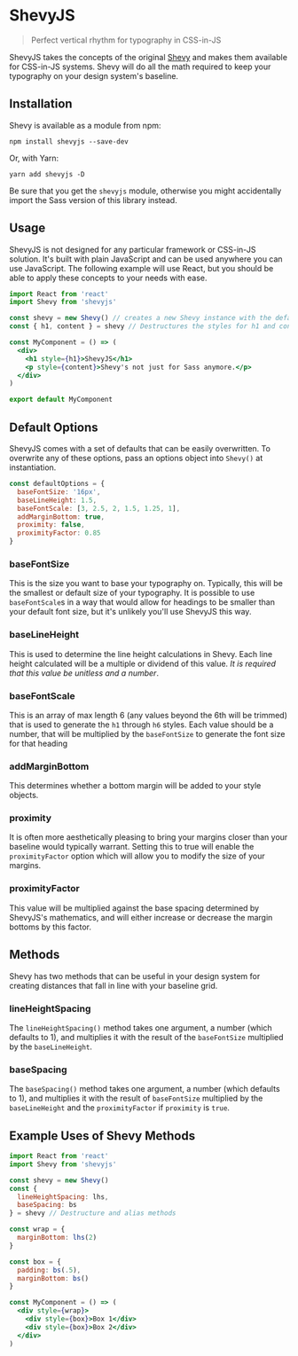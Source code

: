 # ShevyJS

> Perfect vertical rhythm for typography in CSS-in-JS

ShevyJS takes the concepts of the original [Shevy](https://github.com/kyleshevlin/shevy) and makes them available for CSS-in-JS systems. Shevy will do all the math required to keep your typography on your design system's baseline.

## Installation

Shevy is available as a module from npm:

```
npm install shevyjs --save-dev
```

Or, with Yarn:

```
yarn add shevyjs -D
```

Be sure that you get the `shevyjs` module, otherwise you might accidentally import the Sass version of this library instead.

## Usage

ShevyJS is not designed for any particular framework or CSS-in-JS solution. It's built with plain JavaScript and can be used anywhere you can use JavaScript. The following example will use React, but you should be able to apply these concepts to your needs with ease.

```jsx
import React from 'react'
import Shevy from 'shevyjs'

const shevy = new Shevy() // creates a new Shevy instance with the default options
const { h1, content } = shevy // Destructures the styles for h1 and content-based tags

const MyComponent = () => (
  <div>
    <h1 style={h1}>ShevyJS</h1>
    <p style={content}>Shevy's not just for Sass anymore.</p>
  </div>
)

export default MyComponent
```

## Default Options

ShevyJS comes with a set of defaults that can be easily overwritten. To overwrite any of these options, pass an options object into `Shevy()` at instantiation.

```javascript
const defaultOptions = {
  baseFontSize: '16px',
  baseLineHeight: 1.5,
  baseFontScale: [3, 2.5, 2, 1.5, 1.25, 1],
  addMarginBottom: true,
  proximity: false,
  proximityFactor: 0.85
}
```

### baseFontSize

This is the size you want to base your typography on. Typically, this will be the smallest or default size of your typography. It is possible to use `baseFontScale`s in a way that would allow for headings to be smaller than your default font size, but it's unlikely you'll use ShevyJS this way.

### baseLineHeight

This is used to determine the line height calculations in Shevy. Each line height calculated will be a multiple or dividend of this value. _It is required that this value be unitless and a number_.

### baseFontScale

This is an array of max length 6 (any values beyond the 6th will be trimmed) that is used to generate the `h1` through `h6` styles. Each value should be a number, that will be multiplied by the `baseFontSize` to generate the font size for that heading

### addMarginBottom

This determines whether a bottom margin will be added to your style objects.

### proximity

It is often more aesthetically pleasing to bring your margins closer than your baseline would typically warrant. Setting this to true will enable the `proximityFactor` option which will allow you to modify the size of your margins.

### proximityFactor

This value will be multiplied against the base spacing determined by ShevyJS's mathematics, and will either increase or decrease the margin bottoms by this factor.

## Methods

Shevy has two methods that can be useful in your design system for creating distances that fall in line with your baseline grid.

### lineHeightSpacing

The `lineHeightSpacing()` method takes one argument, a number (which defaults to 1), and multiplies it with the result of the `baseFontSize` multiplied by the `baseLineHeight`.

### baseSpacing

The `baseSpacing()` method takes one argument, a number (which defaults to 1), and multiplies it with the result of `baseFontSize` multiplied by the `baseLineHeight` and the `proximityFactor` if `proximity` is `true`.

## Example Uses of Shevy Methods

```jsx
import React from 'react'
import Shevy from 'shevyjs'

const shevy = new Shevy()
const {
  lineHeightSpacing: lhs,
  baseSpacing: bs
} = shevy // Destructure and alias methods

const wrap = {
  marginBottom: lhs(2)
}

const box = {
  padding: bs(.5),
  marginBottom: bs()
}

const MyComponent = () => (
  <div style={wrap}>
    <div style={box}>Box 1</div>
    <div style={box}>Box 2</div>
  </div>
)
```
